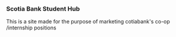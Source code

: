 ### Scotia Bank Student Hub 

This is a site made for the purpose of marketing cotiabank's co-op /internship positions

